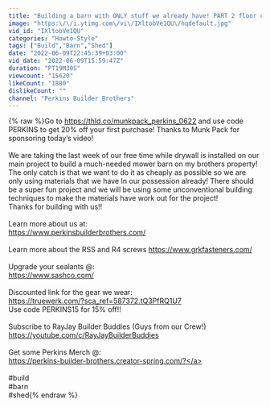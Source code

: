 ```yaml
---
title: "Building a barn with ONLY stuff we already have! PART 2 floor construction"
image: "https:\/\/i.ytimg.com\/vi\/IXltobVe1QU\/hqdefault.jpg"
vid_id: "IXltobVe1QU"
categories: "Howto-Style"
tags: ["Build","Barn","Shed"]
date: "2022-06-09T22:45:39+03:00"
vid_date: "2022-06-09T15:59:47Z"
duration: "PT19M30S"
viewcount: "15620"
likeCount: "1880"
dislikeCount: ""
channel: "Perkins Builder Brothers"
---
```

{% raw %}Go to <a rel="nofollow" target="blank" href="https://thld.co/munkpack_perkins_0622">https://thld.co/munkpack_perkins_0622</a> and use code PERKINS to get 20% off your first purchase! Thanks to Munk Pack for sponsoring today’s video!<br /><br />We are taking the last week of our free time while drywall is installed on our main project to build a much-needed mower barn on my brothers property!<br />The only catch is that we want to do it as cheaply as possible so we are only using materials that we have In our possession already! There should be a super fun project and we will be using some unconventional building techniques to make the materials have work out for the project! <br />Thanks for building with us!! <br /><br />Learn more about us at:<br /><a rel="nofollow" target="blank" href="https://www.perkinsbuilderbrothers.com/">https://www.perkinsbuilderbrothers.com/</a><br /><br />Learn more about the RSS and R4 screws <a rel="nofollow" target="blank" href="https://www.grkfasteners.com/">https://www.grkfasteners.com/</a><br /><br />Upgrade your sealants @:<br /><a rel="nofollow" target="blank" href="https://www.sashco.com/">https://www.sashco.com/</a><br /><br />Discounted link for the gear we wear:<br /><a rel="nofollow" target="blank" href="https://truewerk.com/?sca_ref=587372.tQ3PfRQ1U7">https://truewerk.com/?sca_ref=587372.tQ3PfRQ1U7</a><br />Use code PERKINS15 for 15% off!!<br /><br />Subscribe to RayJay Builder Buddies (Guys from our Crew!)<br /><a rel="nofollow" target="blank" href="https://youtube.com/c/RayJayBuilderBuddies">https://youtube.com/c/RayJayBuilderBuddies</a><br /><br />Get some Perkins Merch @:<br /><a rel="nofollow" target="blank" href="https://perkins-builder-brothers.creator-spring.com/?">https://perkins-builder-brothers.creator-spring.com/?</a><br /><br />#build<br />#barn<br />#shed{% endraw %}
